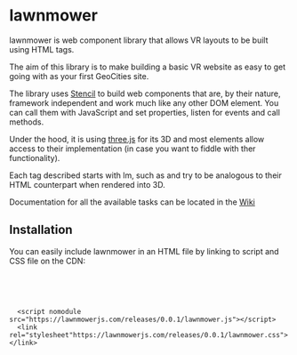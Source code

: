 # lawnmower
lawnmower is web component library that allows VR layouts to be built using HTML tags.

The aim of this library is to make building a basic VR website as easy to get going with as your first GeoCities site.

The library uses <a href="https://stenciljs.com">Stencil</a> to build web components that are, by their nature, framework independent and work much like any other DOM element. You can call them with JavaScript and set properties, listen for events and call methods.

Under the hood, it is using <a href="https://threejs.org">three.js</a> for its 3D and most elements allow access to their implementation (in case you want to fiddle with ther functionality).

Each tag described starts with lm, such as <lm-div></lm-div> and try to be analogous to their HTML counterpart when rendered into 3D.


Documentation for all the available tasks can be located in the <a href="https://github.com/gmarland/lawnmower/wiki" target="_blank">Wiki</a>

## Installation

You can easily include lawnmower in an HTML file by linking to script and CSS file on the CDN:

<pre>
  <head>
      <script type="module" src="https://lawnmowerjs.com/releases/0.0.1/lawnmower.esm.js"></script>
      <script nomodule src="https://lawnmowerjs.com/releases/0.0.1/lawnmower.js"></script>
      <link rel="stylesheet"https://lawnmowerjs.com/releases/0.0.1/lawnmower.css"></link>
  </head>
</pre>
